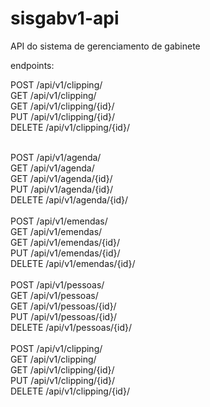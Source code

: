 # sisgabv1-api

API do sistema de gerenciamento de gabinete

endpoints:

POST /api/v1/clipping/<br>
GET /api/v1/clipping/<br>
GET /api/v1/clipping/{id}/<br>
PUT /api/v1/clipping/{id}/<br>
DELETE /api/v1/clipping/{id}/<br>

<br>
POST /api/v1/agenda/<br>
GET /api/v1/agenda/<br>
GET /api/v1/agenda/{id}/<br>
PUT /api/v1/agenda/{id}/<br>
DELETE /api/v1/agenda/{id}/<br>
<br>
POST /api/v1/emendas/<br>
GET /api/v1/emendas/<br>
GET /api/v1/emendas/{id}/<br>
PUT /api/v1/emendas/{id}/<br>
DELETE /api/v1/emendas/{id}/<br>
<br>
POST /api/v1/pessoas/<br>
GET /api/v1/pessoas/<br>
GET /api/v1/pessoas/{id}/<br>
PUT /api/v1/pessoas/{id}/<br>
DELETE /api/v1/pessoas/{id}/<br>
<br>
POST /api/v1/clipping/<br>
GET /api/v1/clipping/<br>
GET /api/v1/clipping/{id}/<br>
PUT /api/v1/clipping/{id}/<br>
DELETE /api/v1/clipping/{id}/ <br>  
